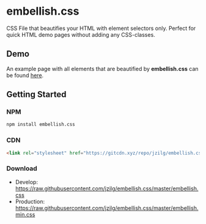 # embellish.css
CSS File that beautifies your HTML with element selectors only. Perfect for quick HTML demo pages without adding any CSS-classes.

## Demo
An example page with all elements that are beautified by **embellish.css** can be found
[here](https://jzilg.github.io/embellish.css/).

## Getting Started

### NPM
```bash
npm install embellish.css
```

### CDN
```html
<link rel="stylesheet" href="https://gitcdn.xyz/repo/jzilg/embellish.css/master/embellish.min.css" />
```

### Download
* Develop: https://raw.githubusercontent.com/jzilg/embellish.css/master/embellish.css
* Production: https://raw.githubusercontent.com/jzilg/embellish.css/master/embellish.min.css
